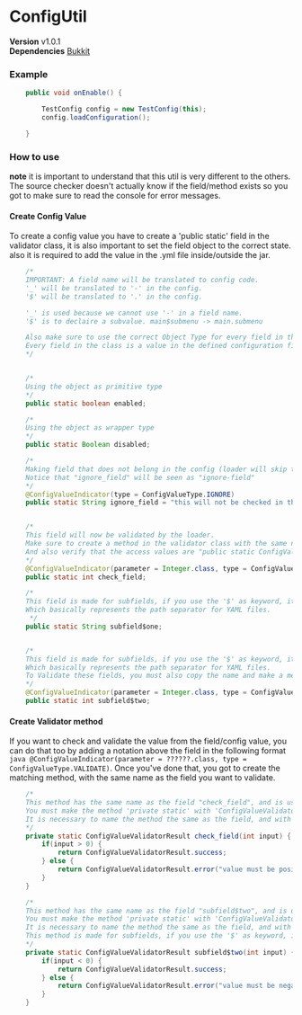 # ConfigUtil

**Version** v1.0.1  
**Dependencies** [Bukkit](https://hub.spigotmc.org/javadocs/bukkit/overview-summary.html)


### Example
```java
    public void onEnable() {

        TestConfig config = new TestConfig(this);
        config.loadConfiguration();

    }
```

### How to use
**note** it is important to understand that this util is very different to the others.
The source checker doesn't actually know if the field/method exists so you got to make sure to read the console for error messages.

#### Create Config Value
To create a config value you have to create a 'public static' field in the validator class, it is also important to set the field object to the correct state. also it is required to add the value in the .yml file inside/outside the jar.

```java
    /*
    IMPORTANT: A field name will be translated to config code.
    '_' will be translated to '-' in the config.
    '$' will be translated to '.' in the config.

    '_' is used because we cannot use '-' in a field name.
    '$' is to declaire a subvalue. main$submenu -> main.submenu

    Also make sure to use the correct Object Type for every field in the list.
    Every field in the class is a value in the defined configuration file,
    */


    /*
    Using the object as primitive type
    */
    public static boolean enabled;

    /*
    Using the object as wrapper type
    */
    public static Boolean disabled;

    /*
    Making field that does not belong in the config (loader will skip these)
    Notice that "ignore_field" will be seen as "ignore-field"
    */
    @ConfigValueIndicator(type = ConfigValueType.IGNORE)
    public static String ignore_field = "this will not be checked in the config";


    /*
    This field will now be validated by the loader.
    Make sure to create a method in the validator class with the same name as the field.
    And also verify that the access values are "public static ConfigValueValidatorResult {fieldname}(parameter class) {}"
    */
    @ConfigValueIndicator(parameter = Integer.class, type = ConfigValueType.VALIDATE)
    public static int check_field;

    /*
    This field is made for subfields, if you use the '$' as keyword, it will be translated to a '.'.
    Which basically represents the path separator for YAML files.
     */
    public static String subfield$one;


    /*
    This field is made for subfields, if you use the '$' as keyword, it will be translated to a '.'.
    Which basically represents the path separator for YAML files.
    To Validate these fields, you must also copy the name and make a method
    */
    @ConfigValueIndicator(parameter = Integer.class, type = ConfigValueType.VALIDATE)
    public static int subfield$two;

```

#### Create Validator method
If you want to check and validate the value from the field/config value, you can do that too by adding a notation above the field in the following format ```java @ConfigValueIndicator(parameter = ??????.class, type = ConfigValueType.VALIDATE)```.
Once you've done that, you got to create the matching method, with the same name as the field you want to validate.
```java
    /*
    This method has the same name as the field "check_field", and is used to validate the specific input.
    You must make the method 'private static' with 'ConfigValueValidatorResult' as return type, and the type as parameter.
    It is necessary to name the method the same as the field, and with the same type as parameters
    */
    private static ConfigValueValidatorResult check_field(int input) {
        if(input > 0) {
            return ConfigValueValidatorResult.success;
        } else {
            return ConfigValueValidatorResult.error("value must be positive");
        }
    }

    /*
    This method has the same name as the field "subfield$two", and is used to validate the specific input.
    You must make the method 'private static' with 'ConfigValueValidatorResult' as return type, and the type as parameter.
    It is necessary to name the method the same as the field, and with the same type as parameters
    This method is made for subfields, if you use the '$' as keyword, it will be translated to a '.'.
    */
    private static ConfigValueValidatorResult subfield$two(int input) {
        if(input < 0) {
            return ConfigValueValidatorResult.success;
        } else {
            return ConfigValueValidatorResult.error("value must be negative");
        }
    }
```
